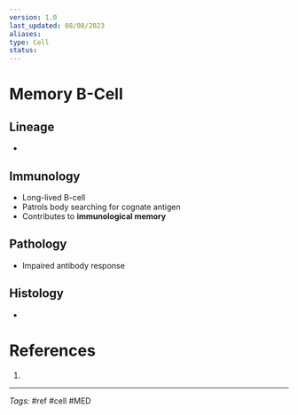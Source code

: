 ```yaml
---
version: 1.0
last_updated: 08/08/2023
aliases: 
type: Cell
status: 
---
```


# Memory B-Cell

## Lineage
- 
## Immunology
- Long-lived B-cell
- Patrols body searching for cognate antigen
- Contributes to **immunological memory**
## Pathology
- Impaired antibody response
## Histology
- 

# References
1. 

---
_Tags:_ #ref #cell #MED